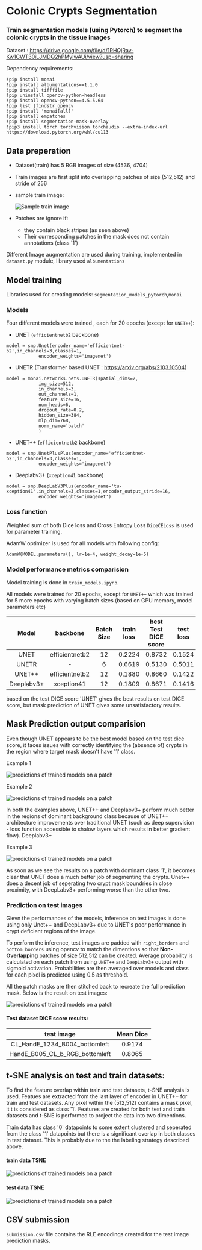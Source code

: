 # Colonic Crypts Segmentation 

### Train segmentation models (using Pytorch) to segment the colonic crypts in the tissue images

Dataset : https://drive.google.com/file/d/1RHQjRav-Kw1CWT30iLJMDQ2hPMyIwAUi/view?usp=sharing

Dependency requirements:
```!pip install segmentation_models_pytorch
!pip install monai
!pip install albumentations==1.1.0
!pip install tifffile
!pip uninstall opencv-python-headless
!pip install opencv-python==4.5.5.64
!pip list |findstr opencv
!pip install 'monai[all]'
!pip install empatches
!pip install segmentation-mask-overlay
!pip3 install torch torchvision torchaudio --extra-index-url https://download.pytorch.org/whl/cu113

```

## Data preperation

- Dataset(train) has 5 RGB images of size (4536, 4704)
- Train images are first split into overlapping patches of size (512,512) and stride of 256
- sample train image:
 
  ![Sample train image](/report_images/img.PNG)

- Patches are ignore if:
  - they contain black stripes (as seen above)
  - Their curresponding patches in the mask does not contain annotations (class '1') 

Different Image augmentation are used during training, implemented in `dataset.py` module, library used `albumentations`

## Model training
Libraries used for creating models: `segmentation_models_pytorch`,`monai` 

### Models

Four different models were trained , each for 20 epochs (except for `UNET++`):

- UNET (`efficientnetb2` backbone)
```
model = smp.Unet(encoder_name='efficientnet-b2',in_channels=3,classes=1,
            encoder_weights='imagenet')
```

- UNETR (Transformer based UNET : https://arxiv.org/abs/2103.10504)
```
model = monai.networks.nets.UNETR(spatial_dims=2,
            img_size=512,
            in_channels=3,
            out_channels=1,
            feature_size=16, 
            num_heads=6,
            dropout_rate=0.2,
            hidden_size=384,
            mlp_dim=768,
            norm_name='batch'
            )
```

- UNET++ (`efficientnetb2` backbone)
```
model = smp.UnetPlusPlus(encoder_name='efficientnet-b2',in_channels=3,classes=1,
            encoder_weights='imagenet')
```

- Deeplabv3+ (`xception41` backbone)
```
model = smp.DeepLabV3Plus(encoder_name='tu-xception41',in_channels=3,classes=1,encoder_output_stride=16,
            encoder_weights='imagenet')
```
 
### Loss function

Weighted sum of both Dice loss and Cross Entropy Loss `DiceCELoss` is used for parameter training.

AdamW optimizer is used for all models with following config:
```
AdamW(MODEL.parameters(), lr=1e-4, weight_decay=1e-5)
```

### Model performance metrics comparision
Model training is done in `train_models.ipynb`.

All models were trained for 20 epochs, except for `UNET++` which was trained for 5 more epochs with varying batch sizes (based on GPU memory, model parameters etc)

|  **Model**  |  **backbone**  | **Batch Size** | **train loss** | **best Test DICE score** | **test loss** |
|:-----------:|:--------------:|:--------------:|:--------------:|:------------------------:|:-------------:|
|     UNET    | efficientnetb2 |       12       |     0.2224     |          0.8732          |     0.1524    |
|    UNETR    |        -       |        6       |     0.6619     |          0.5130          |     0.5011    |
|    UNET++   | efficientnetb2 |       12       |     0.1880     |          0.8660          |     0.1422    |
| Deeplabv3+ |   xception41   |       12       |     0.1809     |          0.8671          |     0.1416    |

based on the test DICE score 'UNET' gives the best results on test DICE score, but mask prediction of UNET gives some unsatisfactory results.

## Mask Prediction output comparision

Even though UNET appears to be the best model based on the test dice score, it faces issues with correctly identifying the (absence of) crypts in the region where target mask doesn't have '1' class.

Example 1

![predictions of trained models on a patch](/report_images/0_CL_HandE_1234_B004_bottomleft.tiff.png)

Example 2

![predictions of trained models on a patch](/report_images/0_HandE_B005_CL_b_RGB_bottomleft.tiff.png)


In both the examples above, UNET++ and Deeplabv3+ perform much better in the regions of dominant background class because of UNET++ architecture improvements over traditional UNET (such as deep supervision - loss function accessible to shalow layers which results in better gradient flow). Deeplabv3+

Example 3

![predictions of trained models on a patch](/report_images/24_CL_HandE_1234_B004_bottomleft.tiff.png)

As soon as we see the results on a patch with dominant class '1', it becomes clear that UNET does a much better job of segmenting the crypts. Unet++ does a decent job of seperating two crypt mask boundries in close proximity, with DeepLabv3+ performing worse than the other two. 

### Prediction on test images

Gievn the performances of the models, inference on test images is done using only Unet++ and DeepLabv3+ due to UNET's poor performance in crypt deficient regions of the image. 

To perform the inference, test images are padded with `right_borders` and `bottom_borders` using opencv to match the dimentions so that **Non-Overlapping** patches of size 512,512 can be created. Average probability is calculated on each patch from using `UNET++` and `DeepLabv3+` output with sigmoid activation. Probabilities are then averaged over models and class for each pixel is predicted using 0.5 as threshold.

All the patch masks are then stitched back to recreate the full prediction mask. Below is the result on test images:

![predictions of trained models on a patch](/report_images/maskoverlays.png)

#### Test dataset DICE score results:

|         **test image**         | **Mean Dice** |
|:------------------------------:|:-------------:|
|  CL_HandE_1234_B004_bottomleft |     0.9174    |
| HandE_B005_CL_b_RGB_bottomleft |     0.8065    |


## t-SNE analysis on test and train datasets:

To find the feature overlap within train and test datasets, t-SNE analysis is used. Featues are extracted from the last layer of encoder in UNET++ for train and test datasets. Any pixel within the (512,512) contains a mask pixel, it t is considered as class '1'. Features are created for both test and train datasets and t-SNE is performed to project the data into two dimentions. 

Train data has class '0' datapoints to some extent clustered and seperated from the class '1' datapoints but there is a significant overlap in both classes in test dataset. This is probably due to the the labeling strategy described above. 

#### train data TSNE

![predictions of trained models on a patch](/report_images/train_tsne_.png)

#### test data TSNE

![predictions of trained models on a patch](/report_images/test_tsne_.png)

## CSV submission

`submission.csv` file contains the RLE encodings created for the test image prediction masks. 




